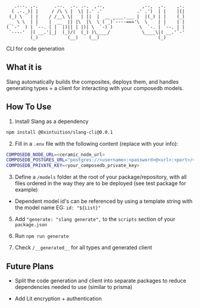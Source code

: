 ```
   .---. ,-.      .--.  .-. .-.  ,--,              ,--,  ,-.    ,-.
  ( .-._)| |     / /\ \ |  \| |.' .'             .' .')  | |    |(|
 (_) \   | |    / /__\ \|   | ||  |  __ ____.___ |  |(_) | |    (_)
 _  \ \  | |    |  __  || |\  |\  \ ( _)`----==='\  \    | |    | |
( `-'  ) | `--. | |  |)|| | |)| \  `-) )          \  `-. | `--. | |
 `----'  |( __.'|_|  (_)/(  (_) )\____/            \____\|( __.'`-'
         (_)           (__)    (__)                      (_)
```

CLI for code generation

## What it is

Slang automatically builds the composites, deploys them, and handles generating types + a client for interacting with your composedb models.

## How To Use

1.  Install Slang as a dependency

```sh
npm install @0xintuition/slang-cli@0.0.1
```

2.  Fill in a `.env` file with the following content (replace with your info):

```sh
COMPOSEDB_NODE_URL=<ceramic_node_url>
COMPOSEDB_POSTGRES_URL="postgres://<username>:<password>@<url>:<port>/<db>"
COMPOSEDB_PRIVATE_KEY=<your_composedb_private_key>
```

3. Define a `/models` folder at the root of your package/repository, with all files ordered in the way they are to be deployed (see test package for example)

- Dependent model id's can be referenced by using a template string with the model name EG: `id: "${List}"`

5. Add `"generate: "slang generate",` to the `scripts` section of your `package.json`

6. Run `npm run generate`

7. Check `/__generated__` for all types and generated client

## Future Plans

- Split the code generation and client into separate packages to reduce dependencies needed to use (similar to prisma)

- Add Lit encryption + authentication
